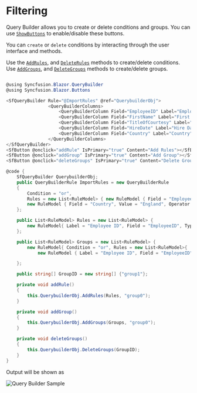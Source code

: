 # Filtering

Query Builder allows you to create or delete conditions and groups. You can use [`ShowButtons`](https://help.syncfusion.com/cr/blazor/Syncfusion.Blazor.QueryBuilder.SfQueryBuilder.html#Syncfusion_Blazor_QueryBuilder_SfQueryBuilder_ShowButtons) to enable/disable these buttons.

You can `create` or `delete` conditions by interacting through the user interface and methods.

Use the [`AddRules`](https://help.syncfusion.com/cr/blazor/Syncfusion.Blazor.QueryBuilder.SfQueryBuilder.html#Syncfusion_Blazor_QueryBuilder_SfQueryBuilder_AddRules_System_Object_System_String_), and [`DeleteRules`](https://help.syncfusion.com/cr/blazor/Syncfusion.Blazor.QueryBuilder.SfQueryBuilder.html#Syncfusion_Blazor_QueryBuilder_SfQueryBuilder_DeleteRules_System_Object_) methods to create/delete conditions.
Use [`AddGroups`](https://help.syncfusion.com/cr/blazor/Syncfusion.Blazor.QueryBuilder.SfQueryBuilder.html#Syncfusion_Blazor_QueryBuilder_SfQueryBuilder_AddGroups_System_Object_System_String_), and [`DeleteGroups`](https://help.syncfusion.com/cr/blazor/Syncfusion.Blazor.QueryBuilder.SfQueryBuilder.html#Syncfusion_Blazor_QueryBuilder_SfQueryBuilder_DeleteGroups_System_Object_) methods to create/delete groups.

```csharp

@using Syncfusion.Blazor.QueryBuilder
@using Syncfusion.Blazor.Buttons

<SfQueryBuilder Rule="@ImportRules" @ref="QuerybuilderObj">
                <QueryBuilderColumns>
                    <QueryBuilderColumn Field="EmployeeID" Label="Employee ID" Type="number"></QueryBuilderColumn>
                    <QueryBuilderColumn Field="FirstName" Label="First Name" Type="string"></QueryBuilderColumn>
                    <QueryBuilderColumn Field="TitleOfCourtesy" Label="Title Of Courtesy" Type="boolean"></QueryBuilderColumn>
                    <QueryBuilderColumn Field="HireDate" Label="Hire Date" Type="date" Format = "MM/dd/yyyy"></QueryBuilderColumn>
                    <QueryBuilderColumn Field="Country" Label="Country" Type="string"></QueryBuilderColumn>
                </QueryBuilderColumns>
</SfQueryBuilder>
<SfButton @onclick="addRule" IsPrimary="true" Content="Add Rules"></SfButton>
<SfButton @onclick="addGroup" IsPrimary="true" Content="Add Group"></SfButton>
<SfButton @onclick="deleteGroups" IsPrimary="true" Content="Delete Groups"></SfButton>

@code {
    SfQueryBuilder QuerybuilderObj;
    public QueryBuilderRule ImportRules = new QueryBuilderRule
    {
        Condition = "or",
        Rules = new List<RuleModel> { new RuleModel { Field = "EmployeeID", Value = "1001", Operator = "notequal" },
        new RuleModel { Field = "Country", Value = "England", Operator = "equal" } }
    };

    public List<RuleModel> Rules = new List<RuleModel> {
        new RuleModel{ Label = "Employee ID", Field = "EmployeeID", Type = "number", Operator = "equal", Value = "1091" }
    };

    public List<RuleModel> Groups = new List<RuleModel> {
        new RuleModel{ Condition = "or", Rules = new List<RuleModel>{
            new RuleModel { Label = "Employee ID", Field = "EmployeeID", Type = "number", Operator = "equal", Value = "1091" } } }

    };

    public string[] GroupID = new string[] {"group1"};

    private void addRule()
    {
        this.QuerybuilderObj.AddRules(Rules, "group0");
    }

    private void addGroup()
    {
        this.QuerybuilderObj.AddGroups(Groups, "group0");
    }

    private void deleteGroups()
    {
        this.QuerybuilderObj.DeleteGroups(GroupID);
    }
}

```

Output will be shown as

![Query Builder Sample](./images/qb-filtering.png)
